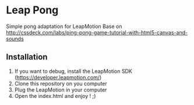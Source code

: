# Leap Pong

Simple pong adaptation for LeapMotion
Base on http://cssdeck.com/labs/ping-pong-game-tutorial-with-html5-canvas-and-sounds

## Installation
1. If you want to debug, install the LeapMotion SDK (https://developer.leapmotion.com/)
2. Clone this repository on you computer 
3. Plug the LeapMotion in your computer
4. Open the index.html and enjoy ! ;)
